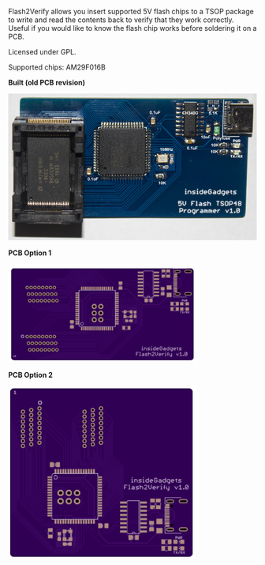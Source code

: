 Flash2Verify allows you insert supported 5V flash chips to a TSOP package to write 
and read the contents back to verify that they work correctly. Useful if you would like 
to know the flash chip works before soldering it on a PCB.

Licensed under GPL.

Supported chips:
AM29F016B


**Built (old PCB revision)**

![Built](https://github.com/insidegadgets/Flash2Verify/blob/master/Pictures/Flash2Verify_Built.jpg)

**PCB Option 1**

![PCB 1](https://github.com/insidegadgets/Flash2Verify/blob/master/Pictures/Flash2Verify_PCB_Option_1.png)

**PCB Option 2**

![PCB 2](https://github.com/insidegadgets/Flash2Verify/blob/master/Pictures/Flash2Verify_PCB_Option_2.png)
